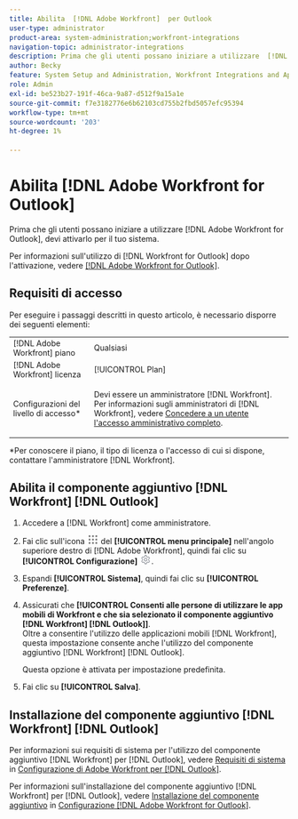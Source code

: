 ```yaml
---
title: Abilita  [!DNL Adobe Workfront]  per Outlook
user-type: administrator
product-area: system-administration;workfront-integrations
navigation-topic: administrator-integrations
description: Prima che gli utenti possano iniziare a utilizzare  [!DNL Adobe Workfront]  per Outlook, devi prima attivarlo per il tuo sistema.
author: Becky
feature: System Setup and Administration, Workfront Integrations and Apps
role: Admin
exl-id: be523b27-191f-46ca-9a87-d512f9a15a1e
source-git-commit: f7e3182776e6b62103cd755b2fbd5057efc95394
workflow-type: tm+mt
source-wordcount: '203'
ht-degree: 1%

---
```


# Abilita [!DNL Adobe Workfront for Outlook]

Prima che gli utenti possano iniziare a utilizzare [!DNL Adobe Workfront for Outlook], devi attivarlo per il tuo sistema.

Per informazioni sull&#39;utilizzo di [!DNL Workfront for Outlook] dopo l&#39;attivazione, vedere [[!DNL Adobe Workfront for Outlook]](../../workfront-integrations-and-apps/using-workfront-with-outlook/workfront-for-outlook.md).

## Requisiti di accesso

Per eseguire i passaggi descritti in questo articolo, è necessario disporre dei seguenti elementi:

<table style="table-layout:auto"> 
 <col> 
 <col> 
 <tbody> 
  <tr> 
   <td role="rowheader">[!DNL Adobe Workfront] piano</td> 
   <td>Qualsiasi</td> 
  </tr> 
  <tr> 
   <td role="rowheader">[!DNL Adobe Workfront] licenza</td> 
   <td>[!UICONTROL Plan]</td> 
  </tr> 
  <tr> 
   <td role="rowheader">Configurazioni del livello di accesso*</td> 
   <td> <p>Devi essere un amministratore [!DNL Workfront]. Per informazioni sugli amministratori di [!DNL Workfront], vedere <a href="../../administration-and-setup/add-users/configure-and-grant-access/grant-a-user-full-administrative-access.md" class="MCXref xref">Concedere a un utente l'accesso amministrativo completo</a>.</p> </td> 
  </tr> 
 </tbody> 
</table>

&#42;Per conoscere il piano, il tipo di licenza o l&#39;accesso di cui si dispone, contattare l&#39;amministratore [!DNL Workfront].

## Abilita il componente aggiuntivo [!DNL Workfront] [!DNL Outlook]

1. Accedere a [!DNL Workfront] come amministratore.
1. Fai clic sull&#39;icona ![](assets/main-menu-icon.png) del **[!UICONTROL menu principale]** nell&#39;angolo superiore destro di [!DNL Adobe Workfront], quindi fai clic su **[!UICONTROL Configurazione]** ![](assets/gear-icon-settings.png).

1. Espandi **[!UICONTROL Sistema]**, quindi fai clic su **[!UICONTROL Preferenze]**.

1. Assicurati che **[!UICONTROL Consenti alle persone di utilizzare le app mobili di Workfront e che sia selezionato il componente aggiuntivo [!DNL Workfront] [!DNL Outlook]]**.\
   Oltre a consentire l&#39;utilizzo delle applicazioni mobili [!DNL Workfront], questa impostazione consente anche l&#39;utilizzo del componente aggiuntivo [!DNL Workfront] [!DNL Outlook].

   Questa opzione è attivata per impostazione predefinita.

1. Fai clic su **[!UICONTROL Salva]**.

## Installazione del componente aggiuntivo [!DNL Workfront] [!DNL Outlook]

Per informazioni sui requisiti di sistema per l&#39;utilizzo del componente aggiuntivo [!DNL Workfront] per [!DNL Outlook], vedere [Requisiti di sistema](../../workfront-integrations-and-apps/using-workfront-with-outlook/set-up-workfront-for-outlook.md#system-requirements-and-prerequisites) in [Configurazione di Adobe Workfront per  [!DNL Outlook]](../../workfront-integrations-and-apps/using-workfront-with-outlook/set-up-workfront-for-outlook.md).

Per informazioni sull&#39;installazione del componente aggiuntivo [!DNL Workfront] per [!DNL Outlook], vedere [Installazione del componente aggiuntivo](../../workfront-integrations-and-apps/using-workfront-with-outlook/set-up-workfront-for-outlook.md#downloading-and-installing-the-add-in) in [Configurazione [!DNL Adobe Workfront for Outlook]](../../workfront-integrations-and-apps/using-workfront-with-outlook/set-up-workfront-for-outlook.md).
